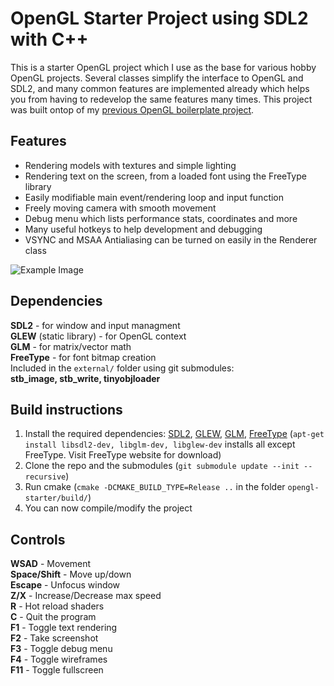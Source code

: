 # OpenGL Starter Project using SDL2 with C++  
This is a starter OpenGL project which I use as the base for various hobby OpenGL projects. Several classes simplify the interface to OpenGL and SDL2,
and many common features are implemented already which helps you from having to redevelop the same features many times. This project was built ontop of my [previous OpenGL boilerplate project](https://github.com/wsandst/opengl-boilerplate).
## Features
* Rendering models with textures and simple lighting  
* Rendering text on the screen, from a loaded font using the FreeType library  
* Easily modifiable main event/rendering loop and input function  
* Freely moving camera with smooth movement  
* Debug menu which lists performance stats, coordinates and more  
* Many useful hotkeys to help development and debugging  
* VSYNC and MSAA Antialiasing can be turned on easily in the Renderer class  

![Example Image](https://i.postimg.cc/vB6rVJrY/20200814-220236.png)

## Dependencies
**SDL2** - for window and input managment  
**GLEW** (static library) - for OpenGL context  
**GLM** - for matrix/vector math  
**FreeType** - for font bitmap creation   
Included in the `external/` folder using git submodules:  
**stb_image, stb_write, tinyobjloader**
  
## Build instructions  
1. Install the required dependencies: [SDL2](https://www.libsdl.org/download-2.0.php), [GLEW](http://glew.sourceforge.net/), [GLM](https://glm.g-truc.net/0.9.9/index.html), [FreeType](https://www.freetype.org/download.html) (`apt-get install libsdl2-dev, libglm-dev, libglew-dev` installs all except FreeType. Visit FreeType website for download)
2. Clone the repo and the submodules (`git submodule update --init --recursive`)
3. Run cmake (`cmake -DCMAKE_BUILD_TYPE=Release ..` in the folder `opengl-starter/build/`)
4. You can now compile/modify the project 

## Controls
**WSAD** - Movement  
**Space/Shift** - Move up/down  
**Escape** - Unfocus window  
**Z/X** - Increase/Decrease max speed  
**R** - Hot reload shaders  
**C** - Quit the program  
**F1** - Toggle text rendering  
**F2** - Take screenshot  
**F3** - Toggle debug menu  
**F4** - Toggle wireframes  
**F11** - Toggle fullscreen  
